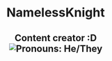 <h1 align="center">
NamelessKnight
</h1>
<h2 align="center">Content creator :D <br> <img src="https://img.shields.io/endpoint?color=180421&style=flat-square&url=https%3A%2F%2Fpronoundb.org%2Fshields%2F6387cdf695ed6674fbc90e7a" alt="Pronouns: He/They"></h2>


